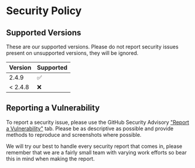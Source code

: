 # Security Policy

## Supported Versions

These are our supported versions. Please do not report security issues present on unsupported versions, they will be ignored.

| Version | Supported          |
| ------- | ------------------ |
| 2.4.9   | :white_check_mark: |
| < 2.4.8   | :x:                |

## Reporting a Vulnerability

To report a security issue, please use the GitHub Security Advisory ["Report a Vulnerability"](https://github.com/ciderapp/node_airtunes2/security/advisories/new) tab. 
Please be as descriptive as possible and provide methods to reproduce and screenshots where possible.

We will try our best to handle every security report that comes in, please remember that we are a fairly small team with varying work efforts so bear this in mind when making the report.
